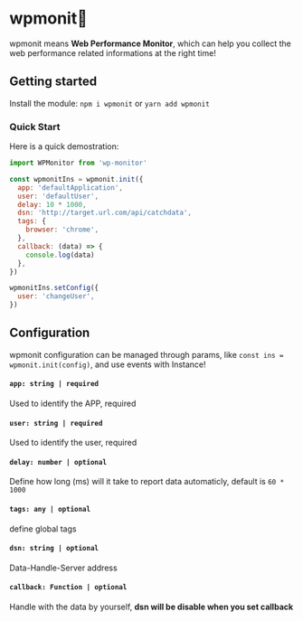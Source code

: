 # wpmonit🦀

wpmonit means <strong>Web Performance Monitor</strong>, which can help you collect the web performance related informations at the right time!


## Getting started

Install the module: `npm i wpmonit` or `yarn add wpmonit`

### Quick Start

Here is a quick demostration:

```javascript
import WPMonitor from 'wp-monitor'

const wpmonitIns = wpmonit.init({
  app: 'defaultApplication',
  user: 'defaultUser',
  delay: 10 * 1000,
  dsn: 'http://target.url.com/api/catchdata',
  tags: {
    browser: 'chrome',
  },
  callback: (data) => {
    console.log(data)
  },
})

wpmonitIns.setConfig({
  user: 'changeUser',
})
```

## Configuration

wpmonit configuration can be managed through params, like `const ins = wpmonit.init(config)`, and use events with Instance!


#### `app: string | required`

Used to identify the APP, required

#### `user: string | required`

Used to identify the user, required

#### `delay: number | optional`

Define how long (ms) will it take to report data automaticly, default is `60 * 1000`

#### `tags: any | optional`

define global tags

#### `dsn: string | optional`

Data-Handle-Server address

#### `callback: Function | optional`

Handle with the data by yourself, <b>dsn will be disable when you set callback</b>
